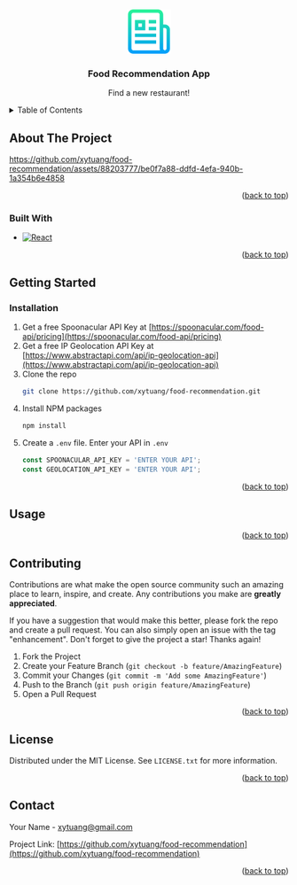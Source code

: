 <!-- Improved compatibility of back to top link: See: https://github.com/othneildrew/Best-README-Template/pull/73 -->
<a name="readme-top"></a>
<!--
*** Thanks for checking out the Best-README-Template. If you have a suggestion
*** that would make this better, please fork the repo and create a pull request
*** or simply open an issue with the tag "enhancement".
*** Don't forget to give the project a star!
*** Thanks again! Now go create something AMAZING! :D
-->



<!-- PROJECT SHIELDS -->
<!--
*** I'm using markdown "reference style" links for readability.
*** Reference links are enclosed in brackets [ ] instead of parentheses ( ).
*** See the bottom of this document for the declaration of the reference variables
*** for contributors-url, forks-url, etc. This is an optional, concise syntax you may use.
*** https://www.markdownguide.org/basic-syntax/#reference-style-links
-->



<!-- PROJECT LOGO -->
<br />
<div align="center">
  <a href="https://github.com/xytuang/food-recommendation">
    <img src="images/logo.png" alt="Logo" width="80" height="80">
  </a>

<h3 align="center">Food Recommendation App</h3>

  <p align="center">
    Find a new restaurant!
  </p>
</div>


<!-- TABLE OF CONTENTS -->
<details>
  <summary>Table of Contents</summary>
  <ol>
    <li>
      <a href="#about-the-project">About The Project</a>
      <ul>
        <li><a href="#built-with">Built With</a></li>
      </ul>
    </li>
    <li>
      <a href="#getting-started">Getting Started</a>
      <ul>
        <li><a href="#prerequisites">Prerequisites</a></li>
        <li><a href="#installation">Installation</a></li>
      </ul>
    </li>
    <li><a href="#usage">Usage</a></li>
    <li><a href="#roadmap">Roadmap</a></li>
    <li><a href="#contributing">Contributing</a></li>
    <li><a href="#license">License</a></li>
    <li><a href="#contact">Contact</a></li>
    <li><a href="#acknowledgments">Acknowledgments</a></li>
  </ol>
</details>



<!-- ABOUT THE PROJECT -->
## About The Project





https://github.com/xytuang/food-recommendation/assets/88203777/be0f7a88-ddfd-4efa-940b-1a354b6e4858




<p align="right">(<a href="#readme-top">back to top</a>)</p>



### Built With

* [![React][React.js]][React-url]

<p align="right">(<a href="#readme-top">back to top</a>)</p>



<!-- GETTING STARTED -->
## Getting Started

### Installation

1. Get a free Spoonacular API Key at [https://spoonacular.com/food-api/pricing](https://spoonacular.com/food-api/pricing)
2. Get a free IP Geolocation API Key at [https://www.abstractapi.com/api/ip-geolocation-api](https://www.abstractapi.com/api/ip-geolocation-api)
3. Clone the repo
   ```sh
   git clone https://github.com/xytuang/food-recommendation.git
   ```
4. Install NPM packages
   ```sh
   npm install
   ```
5. Create a `.env` file. Enter your API in `.env`
   ```js
   const SPOONACULAR_API_KEY = 'ENTER YOUR API';
   const GEOLOCATION_API_KEY = 'ENTER YOUR API';
   ```

<p align="right">(<a href="#readme-top">back to top</a>)</p>



<!-- USAGE EXAMPLES -->
## Usage



<p align="right">(<a href="#readme-top">back to top</a>)</p>



<!-- CONTRIBUTING -->
## Contributing

Contributions are what make the open source community such an amazing place to learn, inspire, and create. Any contributions you make are **greatly appreciated**.

If you have a suggestion that would make this better, please fork the repo and create a pull request. You can also simply open an issue with the tag "enhancement".
Don't forget to give the project a star! Thanks again!

1. Fork the Project
2. Create your Feature Branch (`git checkout -b feature/AmazingFeature`)
3. Commit your Changes (`git commit -m 'Add some AmazingFeature'`)
4. Push to the Branch (`git push origin feature/AmazingFeature`)
5. Open a Pull Request

<p align="right">(<a href="#readme-top">back to top</a>)</p>



<!-- LICENSE -->
## License

Distributed under the MIT License. See `LICENSE.txt` for more information.

<p align="right">(<a href="#readme-top">back to top</a>)</p>



<!-- CONTACT -->
## Contact

Your Name - xytuang@gmail.com

Project Link: [https://github.com/xytuang/food-recommendation](https://github.com/xytuang/food-recommendation)

<p align="right">(<a href="#readme-top">back to top</a>)</p>


<!-- MARKDOWN LINKS & IMAGES -->
<!-- https://www.markdownguide.org/basic-syntax/#reference-style-links -->
[contributors-shield]: https://img.shields.io/github/contributors/xytuang/food-recommendation.svg?style=for-the-badge
[contributors-url]: https://github.com/xytuang/food-recommendation/graphs/contributors
[forks-shield]: https://img.shields.io/github/forks/xytuang/food-recommendation.svg?style=for-the-badge
[forks-url]: https://github.com/xytuang/food-recommendation/network/members
[stars-shield]: https://img.shields.io/github/stars/xytuang/food-recommendation.svg?style=for-the-badge
[stars-url]: https://github.com/xytuang/food-recommendation/stargazers
[issues-shield]: https://img.shields.io/github/issues/xytuang/food-recommendation.svg?style=for-the-badge
[issues-url]: https://github.com/xytuang/food-recommendation/issues
[license-shield]: https://img.shields.io/github/license/xytuang/food-recommendation.svg?style=for-the-badge
[license-url]: https://github.com/xytuang/food-recommendation/blob/master/LICENSE.txt
[linkedin-shield]: https://img.shields.io/badge/-LinkedIn-black.svg?style=for-the-badge&logo=linkedin&colorB=555
[linkedin-url]: https://linkedin.com/in/xiang-yu-tuang
[product-screenshot]: images/screenshot.png
[React.js]: https://img.shields.io/badge/React-20232A?style=for-the-badge&logo=react&logoColor=61DAFB
[React-url]: https://reactjs.org/
